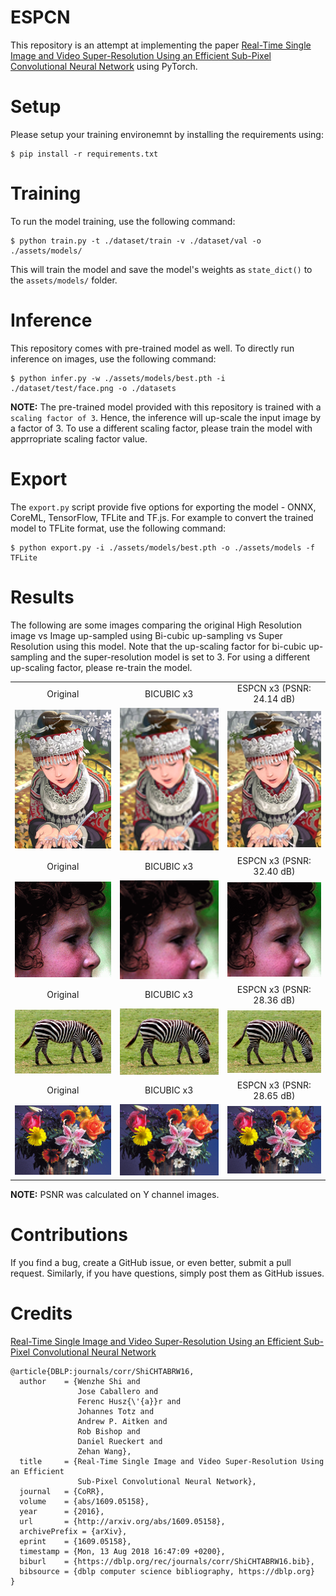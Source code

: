 # ESPCN

This repository is an attempt at implementing the paper [Real-Time Single Image and Video Super-Resolution Using an Efficient Sub-Pixel Convolutional Neural Network](https://arxiv.org/abs/1609.05158) using PyTorch.

# Setup

Please setup your training environemnt by installing the requirements using:

```
$ pip install -r requirements.txt
```

# Training

To run the model training, use the following command:

```
$ python train.py -t ./dataset/train -v ./dataset/val -o ./assets/models/
```

This will train the model and save the model's weights as `state_dict()` to the `assets/models/` folder.

# Inference

This repository comes with pre-trained model as well. To directly run inference on images, use the following command:

```
$ python infer.py -w ./assets/models/best.pth -i ./dataset/test/face.png -o ./datasets
```

**NOTE:** The pre-trained model provided with this repository is trained with a `scaling factor of 3`. Hence, the inference will up-scale the input image by a factor of 3. To use a different scaling factor, please train the model with apprropriate scaling factor value.

# Export

The `export.py` script provide five options for exporting the model - ONNX, CoreML, TensorFlow, TFLite and TF.js. For example to convert the trained model to TFLite format, use the following command:

```
$ python export.py -i ./assets/models/best.pth -o ./assets/models -f TFLite
```

# Results

The following are some images comparing the original High Resolution image vs Image up-sampled using Bi-cubic up-sampling vs Super Resolution using this model.
Note that the up-scaling factor for bi-cubic up-sampling and the super-resolution model is set to 3. For using a different up-scaling factor, please re-train the model.

<table>
    <tr>
        <td><center>Original</center></td>
        <td><center>BICUBIC x3</center></td>
        <td><center>ESPCN x3 (PSNR: 24.14 dB)</center></td>
    </tr>
    <tr>
    	<td>
    		<center><img src="./dataset/test/comic.png"></center>
    	</td>
    	<td>
    		<center><img src="./assets/outputs/comic_bicubic_x3.png"></center>
    	</td>
    	<td>
    		<center><img src="./assets/outputs/comic_espcn_x3.png"></center>
    	</td>
    </tr>
  <tr>
        <td><center>Original</center></td>
        <td><center>BICUBIC x3</center></td>
        <td><center>ESPCN x3 (PSNR: 32.40 dB)</center></td>
    </tr>
    <tr>
    	<td>
    		<center><img src="./dataset/test/face.png"></center>
    	</td>
    	<td>
    		<center><img src="./assets/outputs/face_bicubic_x3.png"></center>
    	</td>
    	<td>
    		<center><img src="./assets/outputs/face_espcn_x3.png"></center>
    	</td>
    </tr>
  <tr>
        <td><center>Original</center></td>
        <td><center>BICUBIC x3</center></td>
        <td><center>ESPCN x3 (PSNR: 28.36 dB)</center></td>
    </tr>
    <tr>
    	<td>
    		<center><img src="./dataset/test/zebra.png"></center>
    	</td>
    	<td>
    		<center><img src="./assets/outputs/zebra_bicubic_x3.png"></center>
    	</td>
    	<td>
    		<center><img src="./assets/outputs/zebra_espcn_x3.png"></center>
    	</td>
    </tr>
  <tr>
        <td><center>Original</center></td>
        <td><center>BICUBIC x3</center></td>
        <td><center>ESPCN x3 (PSNR: 28.65 dB)</center></td>
    </tr>
    <tr>
    	<td>
    		<center><img src="./dataset/test/flowers.png"></center>
    	</td>
    	<td>
    		<center><img src="./assets/outputs/flowers_bicubic_x3.png"></center>
    	</td>
    	<td>
    		<center><img src="./assets/outputs/flowers_espcn_x3.png"></center>
    	</td>
    </tr>
</table>

**NOTE:** PSNR was calculated on Y channel images.

# Contributions

If you find a bug, create a GitHub issue, or even better, submit a pull request. Similarly, if you have questions, simply post them as GitHub issues.

# Credits

[Real-Time Single Image and Video Super-Resolution Using an Efficient Sub-Pixel Convolutional Neural Network](https://arxiv.org/abs/1609.05158)

```
@article{DBLP:journals/corr/ShiCHTABRW16,
  author    = {Wenzhe Shi and
               Jose Caballero and
               Ferenc Husz{\'{a}}r and
               Johannes Totz and
               Andrew P. Aitken and
               Rob Bishop and
               Daniel Rueckert and
               Zehan Wang},
  title     = {Real-Time Single Image and Video Super-Resolution Using an Efficient
               Sub-Pixel Convolutional Neural Network},
  journal   = {CoRR},
  volume    = {abs/1609.05158},
  year      = {2016},
  url       = {http://arxiv.org/abs/1609.05158},
  archivePrefix = {arXiv},
  eprint    = {1609.05158},
  timestamp = {Mon, 13 Aug 2018 16:47:09 +0200},
  biburl    = {https://dblp.org/rec/journals/corr/ShiCHTABRW16.bib},
  bibsource = {dblp computer science bibliography, https://dblp.org}
}
